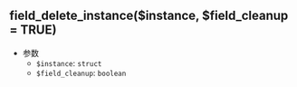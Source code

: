 ## field_delete_instance($instance, $field_cleanup = TRUE)

- 参数
  - `$instance`: `struct`
  - `$field_cleanup`: `boolean`











